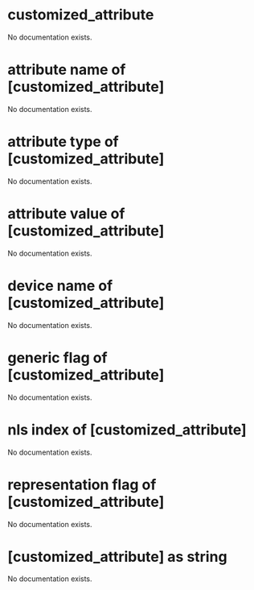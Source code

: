 # customized_attribute

No documentation exists.

# attribute name of [customized_attribute]

No documentation exists.

# attribute type of [customized_attribute]

No documentation exists.

# attribute value of [customized_attribute]

No documentation exists.

# device name of [customized_attribute]

No documentation exists.

# generic flag of [customized_attribute]

No documentation exists.

# nls index of [customized_attribute]

No documentation exists.

# representation flag of [customized_attribute]

No documentation exists.

# [customized_attribute] as string

No documentation exists.
